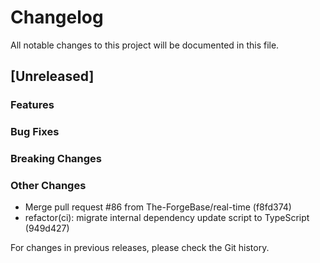 # Changelog

All notable changes to this project will be documented in this file.

## [Unreleased]

### Features

### Bug Fixes

### Breaking Changes

### Other Changes
* Merge pull request #86 from The-ForgeBase/real-time (f8fd374)
* refactor(ci): migrate internal dependency update script to TypeScript (949d427)

For changes in previous releases, please check the Git history.
